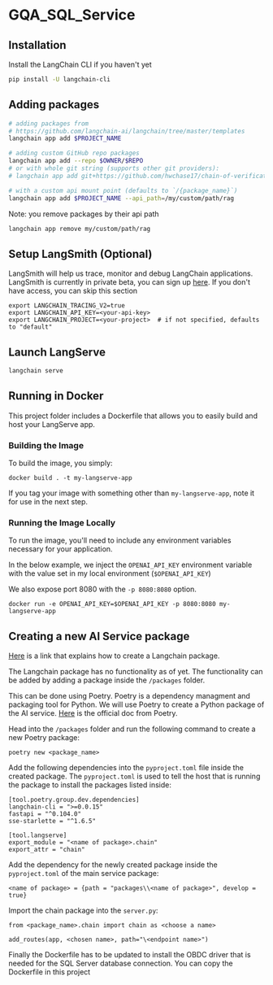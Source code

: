 # GQA_SQL_Service

## Installation

Install the LangChain CLI if you haven't yet

```bash
pip install -U langchain-cli
```

## Adding packages

```bash
# adding packages from 
# https://github.com/langchain-ai/langchain/tree/master/templates
langchain app add $PROJECT_NAME

# adding custom GitHub repo packages
langchain app add --repo $OWNER/$REPO
# or with whole git string (supports other git providers):
# langchain app add git+https://github.com/hwchase17/chain-of-verification

# with a custom api mount point (defaults to `/{package_name}`)
langchain app add $PROJECT_NAME --api_path=/my/custom/path/rag
```

Note: you remove packages by their api path

```bash
langchain app remove my/custom/path/rag
```

## Setup LangSmith (Optional)
LangSmith will help us trace, monitor and debug LangChain applications. 
LangSmith is currently in private beta, you can sign up [here](https://smith.langchain.com/). 
If you don't have access, you can skip this section


```shell
export LANGCHAIN_TRACING_V2=true
export LANGCHAIN_API_KEY=<your-api-key>
export LANGCHAIN_PROJECT=<your-project>  # if not specified, defaults to "default"
```

## Launch LangServe

```bash
langchain serve
```

## Running in Docker

This project folder includes a Dockerfile that allows you to easily build and host your LangServe app.

### Building the Image

To build the image, you simply:

```shell
docker build . -t my-langserve-app
```

If you tag your image with something other than `my-langserve-app`,
note it for use in the next step.

### Running the Image Locally

To run the image, you'll need to include any environment variables
necessary for your application.

In the below example, we inject the `OPENAI_API_KEY` environment
variable with the value set in my local environment
(`$OPENAI_API_KEY`)

We also expose port 8080 with the `-p 8080:8080` option.

```shell
docker run -e OPENAI_API_KEY=$OPENAI_API_KEY -p 8080:8080 my-langserve-app
```

## Creating a new AI Service package
[Here](https://github.com/langchain-ai/langchain/blob/master/templates/README.md) is a link that explains how to create a Langchain package.

The Langchain package has no functionality as of yet. The functionality can be added by adding a package inside the `/packages` folder.

This can be done using Poetry. Poetry is a dependency managment and packaging tool for Python. We will use Poetry to create a Python package of the AI service. [Here](https://python-poetry.org/docs/) is the official doc from Poetry.


Head into the `/packages` folder and run the following command to create a new Poetry package:

```shell
poetry new <package_name>
```

Add the following dependencies into the `pyproject.toml` file inside the created package. The `pyproject.toml` is used to tell the host that is running the package to install the packages listed inside:

```shell
[tool.poetry.group.dev.dependencies]
langchain-cli = ">=0.0.15"
fastapi = "^0.104.0"
sse-starlette = "^1.6.5"

[tool.langserve]
export_module = "<name of package>.chain"
export_attr = "chain"
```

Add the dependency for the newly created package inside the `pyproject.toml` of the main service package:

```shell
<name of package> = {path = "packages\\<name of package>", develop = true}
```

Import the chain package into the `server.py`:

```shell
from <package_name>.chain import chain as <choose a name>

add_routes(app, <chosen name>, path="\<endpoint name>")
```

Finally the Dockerfile has to be updated to install the OBDC driver that is needed for the SQL Server database connection. You can copy the Dockerfile in this project